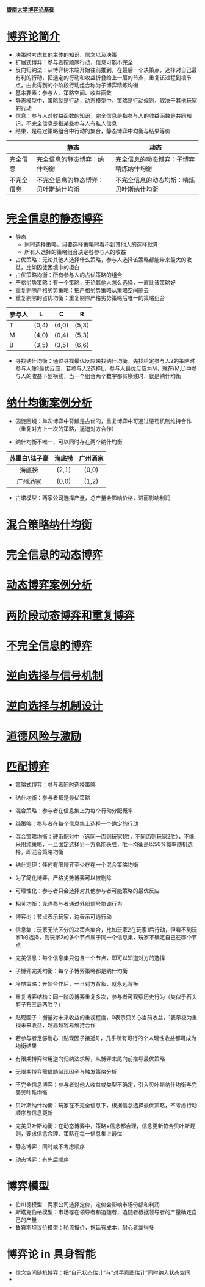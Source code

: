 [**暨南大学博弈论基础**](https://github.com/binwangwork/gameTheory/tree/master)
# [博弈论简介](https://github.com/binwangwork/gameTheory/blob/master/%E5%85%88%E5%AF%BC%E8%AF%BE%20%E5%8D%9A%E5%BC%88%E8%AE%BA%E7%AE%80%E4%BB%8B.pdf)

* 决策时考虑其他主体的知识、信念以及决策
* 扩展式博弈：参与者按顺序行动，信息可能不完全
* 反向归纳法：从博弈树末端开始往前推到，在最后一个决策点，选择对自己最有利的行动，把选定的行动和收益折叠给上一层的节点，重复该过程到根节点，由此得到的个阶段行动组合称为子博弈精炼均衡
* 基本要素：参与人、策略空间、收益函数
* 静态模型中，策略就是行动，动态模型中，策略是行动规则，取决于其他玩家的行动
* 信息：参与人对收益函数的知识，完全信息是指参与人的收益函数是共同知识，不完全信息是指某些参与人有私人信息
* 结果，是稳定策略组合中行动的集合，静态博弈中均衡与结果等价

|           | 静态                             | 动态                             |
|-----------|----------------------------------|----------------------------------|
| 完全信息   | 完全信息的静态博弈：纳什均衡       | 完全信息的动态博弈：子博弈精炼纳什均衡|
| 不完全信息 | 不完全信息的静态博弈：贝叶斯纳什均衡| 不完全信息的动态均衡：精炼贝叶斯纳什均衡|

# [完全信息的静态博弈](https://github.com/binwangwork/gameTheory/blob/master/%E4%B8%80.1%20%E5%AE%8C%E5%85%A8%E4%BF%A1%E6%81%AF%E7%9A%84%E9%9D%99%E6%80%81%E5%8D%9A%E5%BC%88.pdf)

* 静态
  * 同时选择策略，只要选择策略时看不到其他人的选择就算
  * 所有人选择的策略组合决定各参与人的收益
* 占优策略：无论其他人选择什么策略，参与人选择该策略都能带来最大的收益，比如囚徒困境中的坦白
* 占优策略均衡：所有参与人的占优策略的组合
* 严格劣势策略：有一个策略，无论其他人怎么选择，一直比该策略好
* 重复剔除严格劣势策略：把严格劣势策略从策略空间删去
* 重复剔除的占优均衡：重复剔除严格劣势策略后唯一的策略组合

| 参与人 | L   | C   | R   |
|--------|-----|-----|-----|
| T      | (0,4) | (4,0) | (5,3) |
| M      | (4,0) | (0,4) | (5,3) |
| B      | (3,5) | (3,5) | (6,6) |

* 寻找纳什均衡：通过寻找最优反应来找纳什均衡，先找给定参与人2的策略时参与人1的最优反应，若参与人2选择L，参与人最优反应为M，就在(M,L)中参与人的收益下划横线，当一个组合两个数字都有横线时，就是纳什均衡

# [纳什均衡案例分析](https://github.com/binwangwork/gameTheory/blob/master/%E4%B8%80.2%20%E7%BA%B3%E4%BB%80%E5%9D%87%E8%A1%A1%E6%A1%88%E4%BE%8B%E5%88%86%E6%9E%90.pdf)

* 囚徒困境：单次博弈中背叛是占优的，重复博弈中可通过惩罚机制维持合作（重复对方上一次的策略，逼迫对方合作）

* 纳什均衡不唯一，可以同时存在两个纳什均衡

| 苏墨白\陆子豪 | 海底捞 | 广州酒家 |
|:---:|:---:|:---:|
| 海底捞 | (2,1) | (0,0) |
| 广州酒家 | (0,0) | (1,2) |

* 古诺模型：两家公司选择产量，总产量会影响价格，进而影响利润

# [混合策略纳什均衡](https://github.com/binwangwork/gameTheory/blob/master/%E4%B8%80.3%20%E6%B7%B7%E5%90%88%E7%AD%96%E7%95%A5%E7%BA%B3%E4%BB%80%E5%9D%87%E8%A1%A1.pdf)
# [完全信息的动态博弈](https://github.com/binwangwork/gameTheory/blob/master/%E4%BA%8C.1%20%E5%AE%8C%E5%85%A8%E4%BF%A1%E6%81%AF%E7%9A%84%E5%8A%A8%E6%80%81%E5%8D%9A%E5%BC%88.pdf)
# [动态博弈案例分析](https://github.com/binwangwork/gameTheory/blob/master/%E4%BA%8C.2%20%E5%8A%A8%E6%80%81%E5%8D%9A%E5%BC%88%E6%A1%88%E4%BE%8B%E5%88%86%E6%9E%90.pdf)
# [两阶段动态博弈和重复博弈](https://github.com/binwangwork/gameTheory/blob/master/%E4%BA%8C.3%20%E4%B8%A4%E9%98%B6%E6%AE%B5%E5%8A%A8%E6%80%81%E5%8D%9A%E5%BC%88%E5%92%8C%E9%87%8D%E5%A4%8D%E5%8D%9A%E5%BC%88.pdf)
# [不完全信息的博弈](https://github.com/binwangwork/gameTheory/blob/master/%E4%B8%89.1%20%E4%B8%8D%E5%AE%8C%E5%85%A8%E4%BF%A1%E6%81%AF%E7%9A%84%E5%8D%9A%E5%BC%88.pdf)
# [逆向选择与信号机制](https://github.com/binwangwork/gameTheory/blob/master/%E4%B8%89.2%20%E9%80%86%E5%90%91%E9%80%89%E6%8B%A9%E4%B8%8E%E4%BF%A1%E5%8F%B7%E6%9C%BA%E5%88%B6.pdf)
# [逆向选择与机制设计](https://github.com/binwangwork/gameTheory/blob/master/%E4%B8%89.3%20%E9%80%86%E5%90%91%E9%80%89%E6%8B%A9%E4%B8%8E%E6%9C%BA%E5%88%B6%E8%AE%BE%E8%AE%A1.pdf)
# [道德风险与激励](https://github.com/binwangwork/gameTheory/blob/master/%E4%B8%89.4%20%E9%81%93%E5%BE%B7%E9%A3%8E%E9%99%A9%E4%B8%8E%E6%BF%80%E5%8A%B1.pdf)
# [匹配博弈](https://github.com/binwangwork/gameTheory/blob/master/%E5%9B%9B%20%E5%8C%B9%E9%85%8D%E5%8D%9A%E5%BC%88.pdf)







* 策略式博弈：参与者同时选择策略
* 纳什均衡：参与者都是最优策略
* 混合策略：参与者在信息集上为每个行动分配概率
* 纯策略：参与者在每个信息集上选择一个确定的行动
* 混合策略均衡：硬币配对中（选同一面则玩家1胜，不同面则玩家2胜），不能采用纯策略，一旦固定选择另一方总能获胜，唯一均衡是以50%概率随机选择，即混合策略均衡
* 纳什定理：任何有限博弈至少存在一个混合策略均衡

* 为了简化博弈，严格劣势博弈可以被剔除
* 可理性化：参与者只会选择对其他参与者可能策略的最优反应
* 相关均衡：允许参与者通过外部信号协调行为

* 博弈树：节点表示玩家，边表示可选行动
* 信息集：玩家无法区分的决策点集合，比如玩家2在玩家1后行动，但看不到玩家1的选择，则玩家2的多个节点属于同一个信息集，玩家不确定自己在哪个节点
* 完美信息：每个信息集只包含一个节点，即可以知道对方的选择
* 子博弈完美均衡：每个子博弈策略都是纳什均衡
* 冷酷策略：开始合作后，一旦对方背叛，就永远背叛
* 重复博弈结构：同一阶段博弈重复多次，参与者可观察历史行为（类似于石头剪子布三局两胜？）
* 贴现因子：衡量对未来收益的重视程度，0表示只关心当前收益，1表示极为重视未来收益，越高越容易维持合作
* 若参与者足够耐心（贴现因子接近1），几乎所有可行的个人理性收益都可成为均衡结果

* 有限期博弈常用逆向归纳法求解，从博弈末尾向前推导最优策略
* 无限期博弈需借助贴现因子与触发策略分析

* 不完全信息博弈：参与者对他人收益或类型不确定，引入贝叶斯纳什均衡与完美贝叶斯均衡
* 贝叶斯纳什均衡：玩家在不完全信息下，根据信念选择最优策略，不考虑行动顺序与信息更新
* 完美贝叶斯均衡：在动态博弈中，策略+信念都合理，信念更新符合贝叶斯规则，要求信念合理、策略在每一信息集上最优
* 静态博弈：同时或不考虑顺序
* 动态博弈：有先后顺序

# 博弈模型

* 伯川德模型：两家公司选择定价，定价会影响市场份额和利润
* 斯塔克伯格模型：市场存在领导者和追随者，追随者根据领导者的产量确定自己的产量
* 鲁宾斯坦议价模型：轮流报价，拖延有成本，耐心者拿得多

# 博弈论 in 具身智能
* 信念空间随机博弈：把“自己状态估计”与“对手意图估计”同时纳入状态空间
* 

